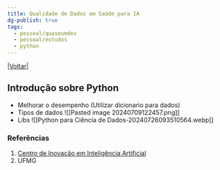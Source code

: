 ```yaml
---
title: Qualidade de Dados em Saúde para IA
dg-publish: true
tags:
  - pessoal/quaseumdev
  - pessoal/estudos
  - python
---
```

|[Voltar](index)|
## Introdução sobre Python 
- Melhorar o desempenho (Utilizar dicionario para dados)
- Tipos de dados
    ![[Pasted image 20240709122457.png]]
- Libs
    ![[Python para Ciência de Dados-20240726093510564.webp]]
### Referências
1. [Centro de Inovação em Inteligência Artificial](https://ciia-saude.medicina.ufmg.br/moodle/course/view.php?id=15&section=1)
2. UFMG
  
